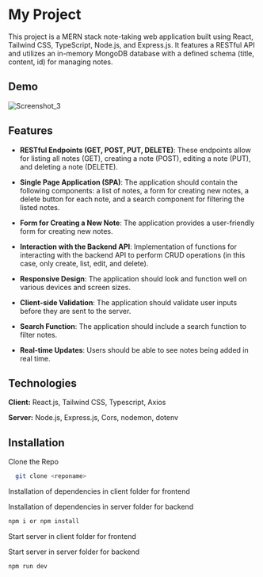 # My Project

This project is a MERN stack note-taking web application built using React, Tailwind CSS, TypeScript, Node.js, and Express.js. It features a RESTful API and utilizes an in-memory MongoDB database with a defined schema (title, content, id) for managing notes.

## Demo

![Screenshot_3](https://github.com/xbringitback/simple-note/assets/128373175/ccc9a389-9885-42f4-b49c-82e7ad74d793)

## Features

- **RESTful Endpoints (GET, POST, PUT, DELETE)**: These endpoints allow for listing all notes (GET), creating a note (POST), editing a note (PUT), and deleting a note (DELETE).

- **Single Page Application (SPA)**: The application should contain the following components: a list of notes, a form for creating new notes, a delete button for each note, and a search component for filtering the listed notes.

- **Form for Creating a New Note**: The application provides a user-friendly form for creating new notes.

- **Interaction with the Backend API**: Implementation of functions for interacting with the backend API to perform CRUD operations (in this case, only create, list, edit, and delete).

- **Responsive Design**: The application should look and function well on various devices and screen sizes.

- **Client-side Validation**: The application should validate user inputs before they are sent to the server.

- **Search Function**: The application should include a search function to filter notes.

- **Real-time Updates**: Users should be able to see notes being added in real time.

## Technologies

**Client:** React.js, Tailwind CSS, Typescript, Axios

**Server:** Node.js, Express.js, Cors, nodemon, dotenv

## Installation

Clone the Repo

```bash
  git clone <reponame>
```

Installation of dependencies in client folder for frontend

Installation of dependencies in server folder for backend

```bash
npm i or npm install
```

Start server in client folder for frontend

Start server in server folder for backend

```bash
npm run dev
```
